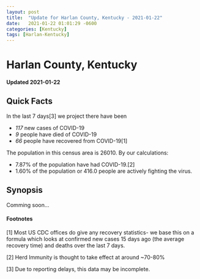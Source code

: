```yaml
---
layout: post
title:  "Update for Harlan County, Kentucky - 2021-01-22"
date:   2021-01-22 01:01:29 -0600
categories: [Kentucky]
tags: [Harlan-Kentucky]
---
```


# Harlan County, Kentucky
#### Updated 2021-01-22

## Quick Facts

In the last 7 days[3] we project there have been
- *117* new cases of COVID-19
- *9* people have died of COVID-19
- *66* people have recovered from COVID-19[1]

The population in this census area is 26010. By our calculations:
- 7.87% of the population have had COVID-19.[2]
- 1.60% of the population or 416.0 people are actively fighting the virus.

## Synopsis

Comming soon...


#### Footnotes

[1] Most US CDC offices do give any recovery statistics- we base this on a formula which looks at confirmed new cases
15 days ago (the average recovery time) and deaths over the last 7 days.

[2] Herd Immunity is thought to take effect at around ~70-80%

[3] Due to reporting delays, this data may be incomplete.
 
    